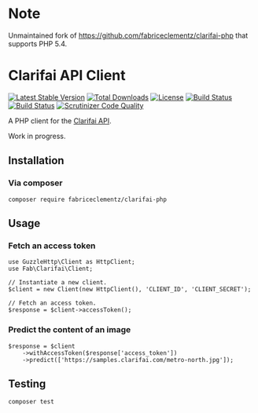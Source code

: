 # Note
Unmaintained fork of https://github.com/fabriceclementz/clarifai-php that supports PHP 5.4.

# Clarifai API Client

[![Latest Stable Version](https://poser.pugx.org/fabriceclementz/clarifai-php/v/stable)](https://packagist.org/packages/fabriceclementz/clarifai-php)
[![Total Downloads](https://poser.pugx.org/fabriceclementz/clarifai-php/downloads)](https://packagist.org/packages/fabriceclementz/clarifai-php)
[![License](https://poser.pugx.org/fabriceclementz/clarifai-php/license)](https://packagist.org/packages/fabriceclementz/clarifai-php)
[![Build Status](https://travis-ci.org/fabriceclementz/clarifai-php.svg?branch=master)](https://travis-ci.org/fabriceclementz/clarifai-php)
[![Build Status](https://travis-ci.org/fabriceclementz/clarifai-php.svg?branch=master)](https://travis-ci.org/fabriceclementz/clarifai-php)
[![Scrutinizer Code Quality](https://scrutinizer-ci.com/g/fabriceclementz/clarifai-php/badges/quality-score.png?b=master)](https://scrutinizer-ci.com/g/fabriceclementz/clarifai-php/?branch=master)


A PHP client for the [Clarifai API](https://developer.clarifai.com).

Work in progress.

## Installation

### Via composer

```
composer require fabriceclementz/clarifai-php
```

## Usage

### Fetch an access token

```
use GuzzleHttp\Client as HttpClient;
use Fab\Clarifai\Client;

// Instantiate a new client.
$client = new Client(new HttpClient(), 'CLIENT_ID', 'CLIENT_SECRET');

// Fetch an access token.
$response = $client->accessToken();
```

### Predict the content of an image

```
$response = $client
    ->withAccessToken($response['access_token'])
    ->predict(['https://samples.clarifai.com/metro-north.jpg']);
```

## Testing

```
composer test
```
